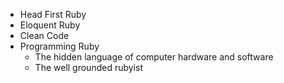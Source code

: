 - Head First Ruby
- Eloquent Ruby
- Clean Code
- Programming Ruby
  - The hidden language of computer hardware and software
  - The well grounded rubyist
